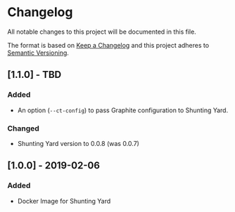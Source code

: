 # Changelog
All notable changes to this project will be documented in this file.

The format is based on [Keep a Changelog](http://keepachangelog.com/en/1.0.0/) and this project adheres to [Semantic Versioning](http://semver.org/spec/v2.0.0.html).

## [1.1.0] - TBD
### Added
- An option (`--ct-config`) to pass Graphite configuration to Shunting Yard.

### Changed
- Shunting Yard version to 0.0.8 (was 0.0.7)

## [1.0.0] - 2019-02-06
### Added
- Docker Image for Shunting Yard
